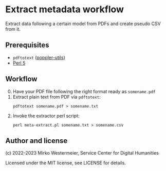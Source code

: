 # Extract metadata workflow

Extract data following a certain model from PDFs and create pseudo CSV from it.

## Prerequisites

- `pdftotext` ([poppler-utils][pu])
- [Perl 5][pl]

## Workflow

0. Have your PDF file following the right format ready as `somename.pdf`
1. Extract plain text from PDF via `pdftotext`:
    ```
    pdftotext somename.pdf > somename.txt
    ```
2. Invoke the extractor perl script:
    ```
    perl meta-extract.pl somename.txt > somename.csv
    ```

## Author and license

(c) 2022-2023 Mirko Westermeier, Service Center for Digital Humanities

Licensed under the MIT license, see LICENSE for details.

[pu]: https://wiki.ubuntuusers.de/poppler-utils/
[pl]: https://www.perl.org/
